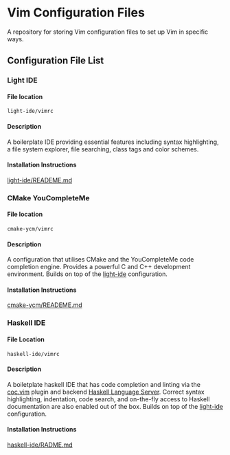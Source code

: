 # Vim Configuration Files

A repository for storing Vim configuration files to set up Vim in specific ways.

## Configuration File List

### Light IDE

#### File location
`light-ide/vimrc`

#### Description
A boilerplate IDE providing essential features including syntax highlighting, a file system explorer, file searching, class tags and color schemes.

#### Installation Instructions

[light-ide/READEME.md](light-ide/README.md)

### CMake YouCompleteMe

#### File location

`cmake-ycm/vimrc`

#### Description

A configuration that utilises CMake and the YouCompleteMe code completion engine. Provides a powerful C and C++ development environment. Builds on top of the [light-ide](light-ide/README.md) configuration.

#### Installation Instructions

[cmake-ycm/READEME.md](cmake-ycm/README.md)

### Haskell IDE

#### File Location
`haskell-ide/vimrc`

#### Description

A boiletplate haskell IDE that has code completion and linting via the [coc.vim](https://github.com/neoclide/coc.nvim) plugin and backend [Haskell Language Server](https://github.com/haskell/haskell-language-server). Correct syntax highlighting, indentation, code search, and on-the-fly access to Haskell documentation are also enabled out of the box. Builds on top of the [light-ide](light-ide/README.md) configuration. 

#### Installation Instructions

[haskell-ide/RADME.md](haskell-ide/README.md)

